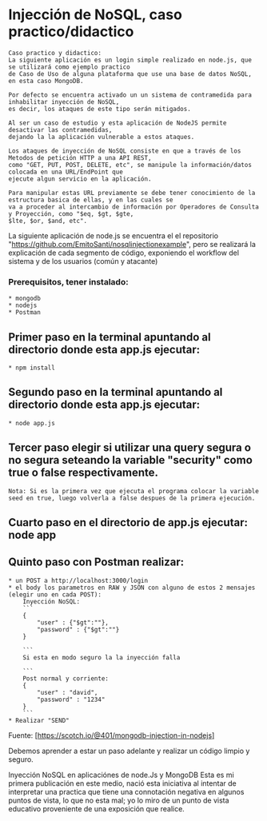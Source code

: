 # Injección de NoSQL, caso practico/didactico
    Caso practico y didactico: 
    La siguiente aplicación es un login simple realizado en node.js, que se utilizará como ejemplo practico 
    de Caso de Uso de alguna plataforma que use una base de datos NoSQL, en esta caso MongoDB.

    Por defecto se encuentra activado un un sistema de contramedida para inhabilitar inyección de NoSQL,
    es decir, los ataques de este tipo serán mitigados.
    
    Al ser un caso de estudio y esta aplicación de NodeJS permite desactivar las contramedidas, 
    dejando la la aplicación vulnerable a estos ataques.

    Los ataques de inyección de NoSQL consiste en que a través de los Metodos de petición HTTP a una API REST, 
    como "GET, PUT, POST, DELETE, etc", se manipule la información/datos colocada en una URL/EndPoint que 
    ejecute algun servicio en la aplicación.

    Para manipular estas URL previamente se debe tener conocimiento de la estructura basica de ellas, y en las cuales se 
    va a proceder al intercambio de información por Operadores de Consulta y Proyección, como "$eq, $gt, $gte,
    $lte, $or, $and, etc".

La siguiente aplicación de node.js se encuentra el el repositorio "https://github.com/EmitoSanti/nosqlinjectionexample",
pero se realizará la explicación de cada segmento de código, exponiendo el workflow del sistema y de los usuarios (común y 
atacante)

### Prerequisitos, tener instalado:
    * mongodb
    * nodejs
    * Postman

## Primer paso en la terminal apuntando al directorio donde esta app.js ejecutar: 
    * npm install

## Segundo paso en la terminal apuntando al directorio donde esta app.js ejecutar:
    * node app.js

## Tercer paso elegir si utilizar una query segura o no segura seteando la variable "security" como true o false respectivamente. 
    Nota: Si es la primera vez que ejecuta el programa colocar la variable seed en true, luego volverla a false despues de la primera ejecución.

## Cuarto paso en el directorio de app.js ejecutar: node app

## Quinto paso con Postman realizar:
    * un POST a http://localhost:3000/login
    * el body los parametros en RAW y JSON con alguno de estos 2 mensajes (elegir uno en cada POST):
        Inyección NoSQL:
        ```
        {
            "user" : {"$gt":""},
            "password" : {"$gt":""}
        }

        ```
        Si esta en modo seguro la la inyección falla

        ```
        Post normal y corriente: 
        {
            "user" : "david",
            "password" : "1234"
        }
        ```
    * Realizar "SEND"

Fuente: [https://scotch.io/@401/mongodb-injection-in-nodejs]


Debemos aprender a estar un paso adelante y realizar un código limpio y seguro.

Inyección NoSQL en aplicaciónes de node.Js y MongoDB
Esta es mi primera publicación en este medio, nació esta iniciativa al intentar de interpretar una practica que tiene una connotación negativa en algunos puntos de vista, lo que no esta mal; yo lo miro de un punto de vista educativo proveniente de una exposición que realice.